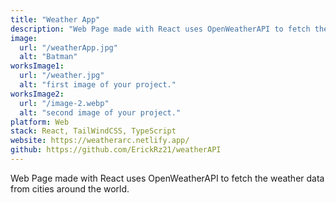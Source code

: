 ```yaml
---
title: "Weather App"
description: "Web Page made with React uses OpenWeatherAPI to fetch the weather data from cities around the world."
image:
  url: "/weatherApp.jpg"
  alt: "Batman"
worksImage1:
  url: "/weather.jpg"
  alt: "first image of your project."
worksImage2:
  url: "/image-2.webp"
  alt: "second image of your project."
platform: Web
stack: React, TailWindCSS, TypeScript
website: https://weatherarc.netlify.app/
github: https://github.com/ErickRz21/weatherAPI
---
```


Web Page made with React uses OpenWeatherAPI to fetch the weather data from cities around the world.
